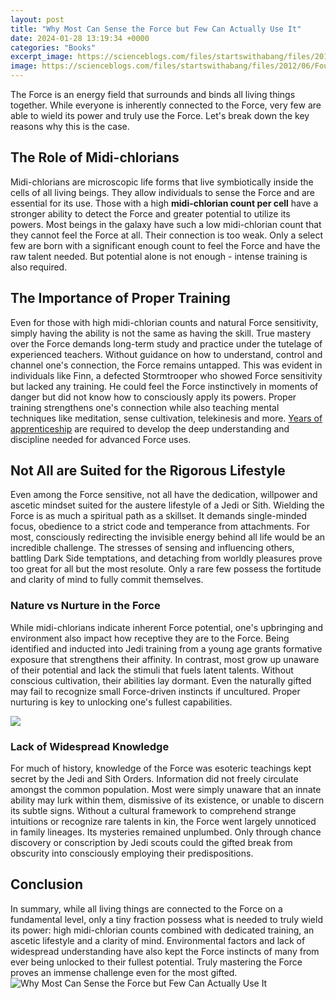 ```yaml
---
layout: post
title: "Why Most Can Sense the Force but Few Can Actually Use It"
date: 2024-01-28 13:19:34 +0000
categories: "Books"
excerpt_image: https://scienceblogs.com/files/startswithabang/files/2012/06/Four_Forces.jpg
image: https://scienceblogs.com/files/startswithabang/files/2012/06/Four_Forces.jpg
---
```


The Force is an energy field that surrounds and binds all living things together. While everyone is inherently connected to the Force, very few are able to wield its power and truly use the Force. Let's break down the key reasons why this is the case.
## The Role of Midi-chlorians 
Midi-chlorians are microscopic life forms that live symbiotically inside the cells of all living beings. They allow individuals to sense the Force and are essential for its use. Those with a high **midi-chlorian count per cell** have a stronger ability to detect the Force and greater potential to utilize its powers. 
Most beings in the galaxy have such a low midi-chlorian count that they cannot feel the Force at all. Their connection is too weak. Only a select few are born with a significant enough count to feel the Force and have the raw talent needed. But potential alone is not enough - intense training is also required.
## The Importance of Proper Training
Even for those with high midi-chlorian counts and natural Force sensitivity, simply having the ability is not the same as having the skill. True mastery over the Force demands long-term study and practice under the tutelage of experienced teachers. 
Without guidance on how to understand, control and channel one's connection, the Force remains untapped. This was evident in individuals like Finn, a defected Stormtrooper who showed Force sensitivity but lacked any training. He could feel the Force instinctively in moments of danger but did not know how to consciously apply its powers. 
Proper training strengthens one's connection while also teaching mental techniques like meditation, sense cultivation, telekinesis and more. [Years of apprenticeship](https://store.fi.io.vn/chihuahua-witch-dog-lovers-halloween-gift4268-t-shirt) are required to develop the deep understanding and discipline needed for advanced Force uses.
## Not All are Suited for the Rigorous Lifestyle
Even among the Force sensitive, not all have the dedication, willpower and ascetic mindset suited for the austere lifestyle of a Jedi or Sith. Wielding the Force is as much a spiritual path as a skillset. It demands single-minded focus, obedience to a strict code and temperance from attachments.
For most, consciously redirecting the invisible energy behind all life would be an incredible challenge. The stresses of sensing and influencing others, battling Dark Side temptations, and detaching from worldly pleasures prove too great for all but the most resolute. Only a rare few possess the fortitude and clarity of mind to fully commit themselves.
### Nature vs Nurture in the Force 
While midi-chlorians indicate inherent Force potential, one's upbringing and environment also impact how receptive they are to the Force. Being identified and inducted into Jedi training from a young age grants formative exposure that strengthens their affinity. 
In contrast, most grow up unaware of their potential and lack the stimuli that fuels latent talents. Without conscious cultivation, their abilities lay dormant. Even the naturally gifted may fail to recognize small Force-driven instincts if uncultured. Proper nurturing is key to unlocking one's fullest capabilities.

![](http://learn.visiblebody.com/hubfs/Learn_Articles/Nervous_System/The-Senses.jpg?t=1480714231398)
### Lack of Widespread Knowledge 
For much of history, knowledge of the Force was esoteric teachings kept secret by the Jedi and Sith Orders. Information did not freely circulate amongst the common population. Most were simply unaware that an innate ability may lurk within them, dismissive of its existence, or unable to discern its subtle signs.
Without a cultural framework to comprehend strange intuitions or recognize rare talents in kin, the Force went largely unnoticed in family lineages. Its mysteries remained unplumbed. Only through chance discovery or conscription by Jedi scouts could the gifted break from obscurity into consciously employing their predispositions.
## Conclusion
In summary, while all living things are connected to the Force on a fundamental level, only a tiny fraction possess what is needed to truly wield its power: high midi-chlorian counts combined with dedicated training, an ascetic lifestyle and a clarity of mind. Environmental factors and lack of widespread understanding have also kept the Force instincts of many from ever being unlocked to their fullest potential. Truly mastering the Force proves an immense challenge even for the most gifted.
![Why Most Can Sense the Force but Few Can Actually Use It](https://scienceblogs.com/files/startswithabang/files/2012/06/Four_Forces.jpg)